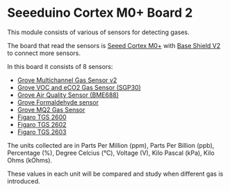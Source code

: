 # Seeeduino Cortex M0+ Board 2

This module consists of various of sensors for detecting gases. 

The board that read the sensors is [Seeed Cortex M0+](https://wiki.seeedstudio.com/Seeeduino-Cortex-M0/) with [Base Shield V2](https://wiki.seeedstudio.com/Base_Shield_V2/) to connect more sensors. 

In this board it consists of 8 sensors:
- [Grove Multichannel Gas Sensor v2](https://wiki.seeedstudio.com/Grove-Multichannel-Gas-Sensor-V2/)
- [Grove VOC and eCO2 Gas Sensor (SGP30)](https://wiki.seeedstudio.com/Grove-VOC_and_eCO2_Gas_Sensor-SGP30/)
- [Grove Air Quality Sensor (BME688)](https://www.seeedstudio.com/Grove-Gas-Sensor-BME688-p-5478.html)
- [Grove Formaldehyde sensor](https://wiki.seeedstudio.com/Grove-Formaldehyde-Sensor/)
- [Grove MQ2 Gas Sensor](https://wiki.seeedstudio.com/Grove-Gas_Sensor-MQ2/)
- [Figaro TGS 2600](https://www.figarosensor.com/product/entry/tgs2600.html)
- [Figaro TGS 2602](https://www.figarosensor.com/product/entry/tgs2602.html)
- [Figaro TGS 2603](https://www.figarosensor.com/product/entry/tgs2603.html)

The units collected are in Parts Per Million (ppm), Parts Per Billion (ppb), Percentage (%), Degree Celcius (°C), Voltage (V), Kilo Pascal (kPa), Kilo Ohms (kOhms).

These values in each unit will be compared and study when different gas is introduced.